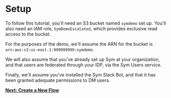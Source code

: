 # Setup

To follow this tutorial, you'll need an S3 bucket named `symdemo` set up. You'll also need an IAM role, `SymDemoEscalated`, which provides exclusive read access to the bucket.

For the purposes of the demo, we'll assume the ARN for the bucket is `arn:aws:s3:us-east-1:999999999:symdemo`.

We will also assume that you've already set up Sym at your organization, and that users are federated through your IDP, via the Sym Users service.

Finally, we'll assume you've installed the Sym Slack Bot, and that it has been granted adequate permissions to DM users.

**[Next: Create a New Flow](02_new_flow.md)**
